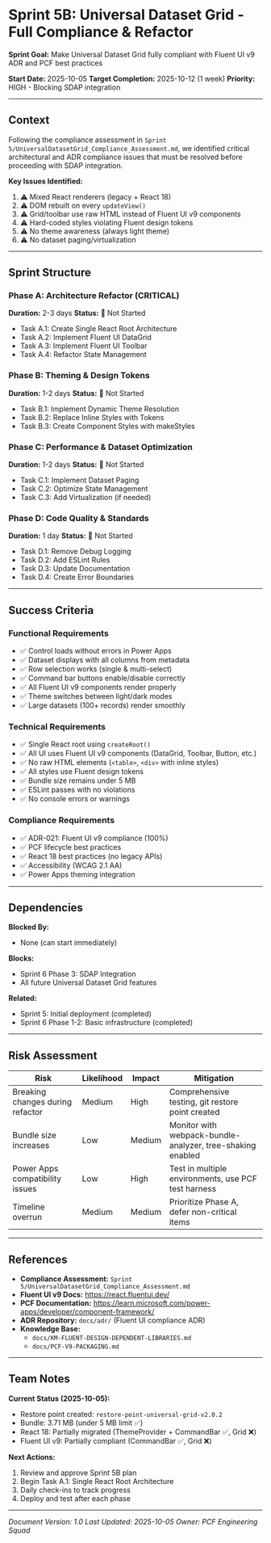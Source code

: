 # Sprint 5B: Universal Dataset Grid - Full Compliance & Refactor

**Sprint Goal:** Make Universal Dataset Grid fully compliant with Fluent UI v9 ADR and PCF best practices

**Start Date:** 2025-10-05
**Target Completion:** 2025-10-12 (1 week)
**Priority:** HIGH - Blocking SDAP integration

---

## Context

Following the compliance assessment in `Sprint 5/UniversalDatasetGrid_Compliance_Assessment.md`, we identified critical architectural and ADR compliance issues that must be resolved before proceeding with SDAP integration.

**Key Issues Identified:**
1. ⚠️ Mixed React renderers (legacy + React 18)
2. ⚠️ DOM rebuilt on every `updateView()`
3. ⚠️ Grid/toolbar use raw HTML instead of Fluent UI v9 components
4. ⚠️ Hard-coded styles violating Fluent design tokens
5. ⚠️ No theme awareness (always light theme)
6. ⚠️ No dataset paging/virtualization

---

## Sprint Structure

### Phase A: Architecture Refactor (CRITICAL)
**Duration:** 2-3 days
**Status:** 🔴 Not Started

- Task A.1: Create Single React Root Architecture
- Task A.2: Implement Fluent UI DataGrid
- Task A.3: Implement Fluent UI Toolbar
- Task A.4: Refactor State Management

### Phase B: Theming & Design Tokens
**Duration:** 1-2 days
**Status:** 🔴 Not Started

- Task B.1: Implement Dynamic Theme Resolution
- Task B.2: Replace Inline Styles with Tokens
- Task B.3: Create Component Styles with makeStyles

### Phase C: Performance & Dataset Optimization
**Duration:** 1-2 days
**Status:** 🔴 Not Started

- Task C.1: Implement Dataset Paging
- Task C.2: Optimize State Management
- Task C.3: Add Virtualization (if needed)

### Phase D: Code Quality & Standards
**Duration:** 1 day
**Status:** 🔴 Not Started

- Task D.1: Remove Debug Logging
- Task D.2: Add ESLint Rules
- Task D.3: Update Documentation
- Task D.4: Create Error Boundaries

---

## Success Criteria

### Functional Requirements
- ✅ Control loads without errors in Power Apps
- ✅ Dataset displays with all columns from metadata
- ✅ Row selection works (single & multi-select)
- ✅ Command bar buttons enable/disable correctly
- ✅ All Fluent UI v9 components render properly
- ✅ Theme switches between light/dark modes
- ✅ Large datasets (100+ records) render smoothly

### Technical Requirements
- ✅ Single React root using `createRoot()`
- ✅ All UI uses Fluent UI v9 components (DataGrid, Toolbar, Button, etc.)
- ✅ No raw HTML elements (`<table>`, `<div>` with inline styles)
- ✅ All styles use Fluent design tokens
- ✅ Bundle size remains under 5 MB
- ✅ ESLint passes with no violations
- ✅ No console errors or warnings

### Compliance Requirements
- ✅ ADR-021: Fluent UI v9 compliance (100%)
- ✅ PCF lifecycle best practices
- ✅ React 18 best practices (no legacy APIs)
- ✅ Accessibility (WCAG 2.1 AA)
- ✅ Power Apps theming integration

---

## Dependencies

**Blocked By:**
- None (can start immediately)

**Blocks:**
- Sprint 6 Phase 3: SDAP Integration
- All future Universal Dataset Grid features

**Related:**
- Sprint 5: Initial deployment (completed)
- Sprint 6 Phase 1-2: Basic infrastructure (completed)

---

## Risk Assessment

| Risk | Likelihood | Impact | Mitigation |
|------|-----------|--------|------------|
| Breaking changes during refactor | Medium | High | Comprehensive testing, git restore point created |
| Bundle size increases | Low | Medium | Monitor with webpack-bundle-analyzer, tree-shaking enabled |
| Power Apps compatibility issues | Low | High | Test in multiple environments, use PCF test harness |
| Timeline overrun | Medium | Medium | Prioritize Phase A, defer non-critical items |

---

## References

- **Compliance Assessment:** `Sprint 5/UniversalDatasetGrid_Compliance_Assessment.md`
- **Fluent UI v9 Docs:** https://react.fluentui.dev/
- **PCF Documentation:** https://learn.microsoft.com/power-apps/developer/component-framework/
- **ADR Repository:** `docs/adr/` (Fluent UI compliance ADR)
- **Knowledge Base:**
  - `docs/KM-FLUENT-DESIGN-DEPENDENT-LIBRARIES.md`
  - `docs/PCF-V9-PACKAGING.md`

---

## Team Notes

**Current Status (2025-10-05):**
- Restore point created: `restore-point-universal-grid-v2.0.2`
- Bundle: 3.71 MB (under 5 MB limit ✅)
- React 18: Partially migrated (ThemeProvider + CommandBar ✅, Grid ❌)
- Fluent UI v9: Partially compliant (CommandBar ✅, Grid ❌)

**Next Actions:**
1. Review and approve Sprint 5B plan
2. Begin Task A.1: Single React Root Architecture
3. Daily check-ins to track progress
4. Deploy and test after each phase

---

_Document Version: 1.0_
_Last Updated: 2025-10-05_
_Owner: PCF Engineering Squad_

